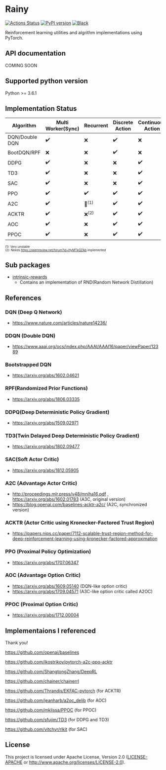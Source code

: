 # Rainy
[![Actions Status](https://github.com/kngwyu/Rainy/workflows/Tests/badge.svg)](https://github.com/kngwyu/Rainy/actions)
[![PyPI version](https://img.shields.io/pypi/v/Rainy?style=flat-square)](https://pypi.org/project/rainy/)
[![Black](https://img.shields.io/badge/code%20style-black-000.svg)](https://github.com/psf/black)

Reinforcement learning utilities and algrithm implementations using PyTorch.

## API documentation
COMING SOON

## Supported python version
Python >= 3.6.1

## Implementation Status

|**Algorithm** |**Multi Worker(Sync)**|**Recurrent**                     |**Discrete Action** |**Continuous Action**|**MPI support**   |
| ------------ | -------------------- | -------------------------------- | ------------------ | ------------------- | ---------------- |
|DQN/Double DQN|:heavy_check_mark:    |:x:                               |:heavy_check_mark:  |:x:                  |:x:               |
|BootDQN/RPF   |:x:                   |:x:                               |:heavy_check_mark:  |:x:                  |:x:               |
|DDPG          |:heavy_check_mark:    |:x:                               |:x:                 |:heavy_check_mark:   |:x:               |
|TD3           |:heavy_check_mark:    |:x:                               |:x:                 |:heavy_check_mark:   |:x:               |
|SAC           |:heavy_check_mark:    |:x:                               |:x:                 |:heavy_check_mark:   |:x:               |
|PPO           |:heavy_check_mark:    |:heavy_check_mark:                |:heavy_check_mark:  |:heavy_check_mark:   |:heavy_check_mark:|
|A2C           |:heavy_check_mark:    |:small_red_triangle:<sup>(1)</sup>|:heavy_check_mark:  |:heavy_check_mark:   |:x:               |
|ACKTR         |:heavy_check_mark:    |:x:<sup>(2)</sup>                 |:heavy_check_mark:  |:heavy_check_mark:   |:x:               |
|AOC           |:heavy_check_mark:    |:x:                               |:heavy_check_mark:  |:heavy_check_mark:   |:x:               |
|PPOC          |:heavy_check_mark:    |:x:                               |:heavy_check_mark:  |:heavy_check_mark:   |:x:               |

<sup><sup>(1): Very unstable </sup></sup><br>
<sup><sup>(2): Needs https://openreview.net/forum?id=HyMTkQZAb implemented </sup></sup><br>

## Sub packages

- [intrinsic-rewards](https://github.com/kngwyu/intrinsic-rewards)
  - Contains an implementation of RND(Random Network Distillation)

## References

### DQN (Deep Q Network)
- https://www.nature.com/articles/nature14236/

### DDQN (Double DQN)
- https://www.aaai.org/ocs/index.php/AAAI/AAAI16/paper/viewPaper/12389

### Bootstrapped DQN
- https://arxiv.org/abs/1602.04621

### RPF(Randomized Prior Functions)
- https://arxiv.org/abs/1806.03335

### DDPQ(Deep Deterministic Policy Gradient)
- https://arxiv.org/abs/1509.02971

### TD3(Twin Delayed Deep Deterministic Policy Gradient)
- https://arxiv.org/abs/1802.09477

### SAC(Soft Actor Critic)
- https://arxiv.org/abs/1812.05905

### A2C (Advantage Actor Critic)
- http://proceedings.mlr.press/v48/mniha16.pdf , https://arxiv.org/abs/1602.01783 (A3C, original version)
- https://blog.openai.com/baselines-acktr-a2c/ (A2C, synchronized version)

### ACKTR (Actor Critic using Kronecker-Factored Trust Region)
- https://papers.nips.cc/paper/7112-scalable-trust-region-method-for-deep-reinforcement-learning-using-kronecker-factored-approximation

### PPO (Proximal Policy Optimization)
- https://arxiv.org/abs/1707.06347

### AOC (Advantage Option Critic)
- https://arxiv.org/abs/1609.05140 (DQN-like option critic)
- https://arxiv.org/abs/1709.04571 (A3C-like option critic called A2OC)

### PPOC (Proximal Option Critic)
- https://arxiv.org/abs/1712.00004

## Implementaions I referenced
Thank you!

https://github.com/openai/baselines

https://github.com/ikostrikov/pytorch-a2c-ppo-acktr

https://github.com/ShangtongZhang/DeepRL

https://github.com/chainer/chainerrl

https://github.com/Thrandis/EKFAC-pytorch (for ACKTR)

https://github.com/jeanharb/a2oc_delib (for AOC)

https://github.com/mklissa/PPOC (for PPOC)

https://github.com/sfujim/TD3 (for DDPG and TD3)

https://github.com/vitchyr/rlkit (for SAC)

## License
This project is licensed under Apache License, Version 2.0
([LICENSE-APACHE](LICENSE) or http://www.apache.org/licenses/LICENSE-2.0).


